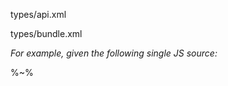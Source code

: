 <typedef name="BundleChunks" noArgTypesInToc>types/api.xml</typedef>

<!-- <typedef narrow name="BundleBase">types/bundle.xml</typedef> -->
<typedef narrow name="ChunksConfig">types/bundle.xml</typedef>

_For example, given the following single JS source:_

<!-- %EXAMPLE: example/bundle-src%

_Depack is used to make a JS file in ES2015 understood by old browsers:_

%EXAMPLE: example/bundle, ../src => @depack/depack%

_The bundled output:_
%FORK-js example/bundle%

_Stderr:_
%FORKERR example/bundle% -->

<!-- %EXAMPLE: example, ../src => @depack/depack%
%FORK example% -->

%~%